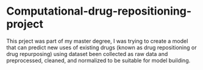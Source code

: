 # Computational-drug-repositioning-project
This prject was part of my master degree, I was trying to create a model that can predict new uses of existing drugs (known as drug repositioning or drug repurposing) using dataset been collected as raw data and preprocessed, cleaned, and normalized to be suitable for model building. 
